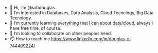 - 👋 Hi, I’m @sxbdouglas
- 👀 I’m interested in Databases, Data Analysis, Cloud Tecnology, Big Data Tecnology.
- 🌱 I’m currently learning everything that I can about data/cloud, always I have free time, of course.
- 💞️ I’m looking to collaborate on other peoples need.
- 📫 How to reach me https://www.linkedin.com/in/douglas-c-744409224/

<!---
sxbdouglas/sxbdouglas is a ✨ special ✨ repository because its `README.md` (this file) appears on your GitHub profile.
You can click the Preview link to take a look at your changes.
--->
